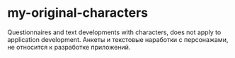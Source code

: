 # my-original-characters
Questionnaires and text developments with characters, does not apply to application development.  Анкеты и текстовые наработки с персонажами, не относится к разработке приложений.
